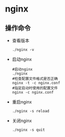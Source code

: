 # nginx

## 操作命令

* 查看版本

  ```shell
  ./nginx -v
  ```

* 启动nginx

  ```shell
  #启动nginx
  ./nginx
  #检查配置文件格式是否正确
  nginx -t -c nginx.conf
  #指定启动时使用的配置文件
  nginx -c nginx.conf
  
  ```

* 重启nginx

  ```shell
  ./nginx -s reload
  ```

* 关闭nginx

  ```shell
  ./nginx -s quit
  ```

